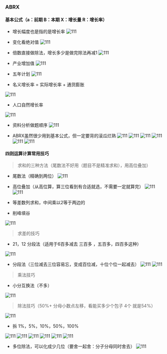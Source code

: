 ### ABRX

#### 基本公式（a：前期 B：本期 X：增长量 R：增长率）
- 增长幅度也是指的是增长率
![111](../images5/01.png)

- 变化看绝对值
![111](../images5/02.png)

- 倍数直接做除法，增长多少是做完除法再减1
![111](../images5/03.png)

- 产业增加值
![111](../images5/04.png)

- 五年计划
![111](../images5/05.png)

- 名义增长率 = 实际增长率 + 通货膨胀

![111](../images5/06.png)


- 人口自然增长率

![111](../images5/07.png)

- 资料分析做题顺序
![111](../images5/08.png)

- ABRX虽然很少用到基本公式，但一定要背的滚瓜烂熟
![111](../images5/09.png)
![111](../images5/10.png)
![111](../images5/11.png)
![111](../images5/12.png)
![111](../images5/13.png)
![111](../images5/14.png)

#### 四则运算计算常用技巧

> 求和的三种方法（尾数法不好用（题目不是精准求和），用高位叠加）

- 尾数法（精确到两位）
![111](../images5/15.png)

- 高位叠加（从高位算，算三位看到有合适就选，不需要一定就算完）
![111](../images5/16.png)
![111](../images5/17.png)

- 等差数列求和，中间乘以2等于两边的

- 削峰填谷

![111](../images5/18.png)

> 求差的技巧

- 21，12 分段法（适用于6百多减去 三百多 ，五百多，四百多这种）

![111](../images5/19.png)

- 分段法（三位减去三位容易忘，变成百位减，十位个位一起减去）
![111](../images5/20.png)
![111](../images5/21.png)

> 乘法技巧

- 小分互换法（不多）

![111](../images5/22.png)

> 除法技巧（50%+ 分母小数点左移，看能买多少个包子 4个 就是54%）

![111](../images5/23.png)

- 拆 1%，5%，10%，50%，100%

![111](../images5/24.png)
![111](../images5/25.png)
![111](../images5/26.png)
![111](../images5/27.png)
![111](../images5/28.png)
![111](../images5/29.png)

- 多位除法，可以化成少几位（要舍一起舍：分子分母同时舍去）
![111](../images5/30.png)
